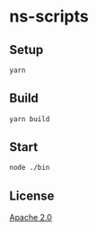 # ns-scripts

## Setup

```bash
yarn
```

## Build

```bash
yarn build
```

## Start

```bash
node ./bin
```

## License

[Apache 2.0](LICENSE)
